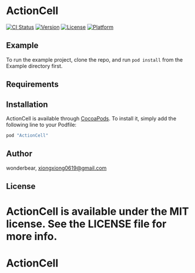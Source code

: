 # ActionCell

[![CI Status](http://img.shields.io/travis/wonderbear/ActionCell.svg?style=flat)](https://travis-ci.org/wonderbear/ActionCell)
[![Version](https://img.shields.io/cocoapods/v/ActionCell.svg?style=flat)](http://cocoapods.org/pods/ActionCell)
[![License](https://img.shields.io/cocoapods/l/ActionCell.svg?style=flat)](http://cocoapods.org/pods/ActionCell)
[![Platform](https://img.shields.io/cocoapods/p/ActionCell.svg?style=flat)](http://cocoapods.org/pods/ActionCell)

## Example

To run the example project, clone the repo, and run `pod install` from the Example directory first.

## Requirements

## Installation

ActionCell is available through [CocoaPods](http://cocoapods.org). To install
it, simply add the following line to your Podfile:

```ruby
pod "ActionCell"
```

## Author

wonderbear, xiongxiong0619@gmail.com

## License

ActionCell is available under the MIT license. See the LICENSE file for more info.
=======
# ActionCell
